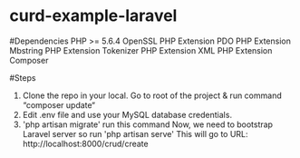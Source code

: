# curd-example-laravel


#Dependencies
PHP >= 5.6.4
OpenSSL PHP Extension
PDO PHP Extension
Mbstring PHP Extension
Tokenizer PHP Extension
XML PHP Extension
Composer


#Steps
1. Clone the repo in your local. Go to root of the project & run command “composer update“
2. Edit .env file and use your MySQL database credentials.
3. 'php artisan migrate' run this command
Now, we need to bootstrap Laravel server so run 'php artisan serve'
This will go to URL: http://localhost:8000/crud/create
